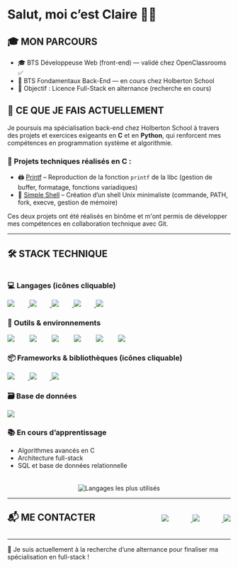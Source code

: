 # Salut, moi c’est Claire 👩‍💻

## 🎓 MON PARCOURS

- 🎓 BTS Développeuse Web (front-end) — validé chez OpenClassrooms ✅ 
- 🔧 BTS Fondamentaux Back-End — en cours chez Holberton School  
- 🚀 Objectif : Licence Full-Stack en alternance (recherche en cours)



## 🚧 CE QUE JE FAIS ACTUELLEMENT

Je poursuis ma spécialisation back-end chez Holberton School à travers des projets et exercices exigeants en **C** et en **Python**, qui renforcent mes compétences en programmation système et algorithmie.

### 🧪 Projets techniques réalisés en **C** :
- 🖨️ [Printf](https://github.com/Helvlaska/holbertonschool-printf) – Reproduction de la fonction `printf` de la libc (gestion de buffer, formatage, fonctions variadiques)
- 🐚 [Simple Shell](https://github.com/Helvlaska/holbertonschool-simple_shell) – Création d’un shell Unix minimaliste (commande, PATH, fork, execve, gestion de mémoire)

Ces deux projets ont été réalisés en binôme et m'ont permis de développer mes compétences en collaboration technique avec Git.


---

## 🛠️ STACK TECHNIQUE

<div style="display: flex; justify-content: space-between; align-items: flex-start; flex-wrap: wrap;">

<div style="flex: 1; min-width: 300px; max-width: 600px;">

### 💻 Langages (icônes cliquable)
<p>
  <a href="https://github.com/Helvlaska/holbertonschool-simple_shell" title="Projet C">
    <img src="https://skillicons.dev/icons?i=c" style="margin-right: 30px;" />
  </a>
  <a href="https://github.com/Helvlaska/holbertonschool-higher_level_programming" title="Projet Python">
    <img src="https://skillicons.dev/icons?i=python" style="margin-right: 30px;" />
  </a>
  <a href="https://github.com/Helvlaska/P2_code" title="Projet HTML">
    <img src="https://skillicons.dev/icons?i=html" style="margin-right: 30px;" />
  </a>
  <a href="https://github.com/Helvlaska/P3_code" title="Projet CSS">
    <img src="https://skillicons.dev/icons?i=css" style="margin-right: 30px;" />
  </a>
  <a href="https://github.com/Helvlaska/Kasa-Project" title="Projet JS">
    <img src="https://skillicons.dev/icons?i=js" />
  </a>
</p>

### 🧰 Outils & environnements
<p>
  <img src="https://skillicons.dev/icons?i=git" style="margin-right: 30px;" />
  <img src="https://skillicons.dev/icons?i=bash" style="margin-right: 30px;" />
  <img src="https://skillicons.dev/icons?i=linux" style="margin-right: 30px;" />
  <img src="https://skillicons.dev/icons?i=vscode" style="margin-right: 30px;" />
  <img src="https://skillicons.dev/icons?i=emacs" style="margin-right: 30px;"/>
  <img src="https://skillicons.dev/icons?i=figma"  />

</p>

### 📦 Frameworks & bibliothèques (icônes cliquable)
<p>
  <a href="https://github.com/Helvlaska/Kasa-Project" title="Projet React">
    <img src="https://skillicons.dev/icons?i=react" style="margin-right: 30px;" />
  </a>
  <a href="https://github.com/Helvlaska/P5_Code" title="Projet Angular">
    <img src="https://skillicons.dev/icons?i=angular" style="margin-right: 30px;" />
  </a>
  <a href="https://github.com/Helvlaska/P3_code" title="Projet Sass">
    <img src="https://skillicons.dev/icons?i=sass" />
  </a>
</p>

### 🗃️ Base de données
<p>
  <img src="https://skillicons.dev/icons?i=mongodb" />
</p>

### 📚 En cours d’apprentissage
- Algorithmes avancés en C  
- Architecture full-stack  
- SQL et base de données relationnelle  

</div>

<div style="flex: 1; min-width: 250px; padding-top: 20px; text-align: center;">
  <img src="https://github-readme-stats.vercel.app/api/top-langs/?username=Helvlaska&layout=compact&theme=tokyonight" alt="Langages les plus utilisés" />
</div>

</div>


---

<div style="display: flex; justify-content: space-between; align-items: center; flex-wrap: wrap;">

  <span style="font-size: 1.5em; font-weight: bold;">📬 ME CONTACTER</span>

  <div>
    <a href="mailto:clairecastan@gmail.com" target="_blank">
      <img src="https://img.shields.io/badge/Email-D14836?style=for-the-badge&logo=gmail&logoColor=white" style="margin-right: 50px;" />
    </a>
    <a href="https://www.linkedin.com/in/claire-castan" target="_blank">
      <img src="https://img.shields.io/badge/LinkedIn-0A66C2?style=for-the-badge&logo=linkedin&logoColor=white" style="margin-right: 50px;" />
    </a>
    <a href="https://github.com/Helvlaska/Helvlaska/blob/main/CV_Claire_CASTAN.pdf?raw=true" target="_blank">
      <img src="https://img.shields.io/badge/CV-PDF-blue?style=for-the-badge&logo=adobeacrobatreader&logoColor=white" />
    </a>
  </div>

</div>

---

🎯 Je suis actuellement à la recherche d’une alternance pour finaliser ma spécialisation en full-stack !
